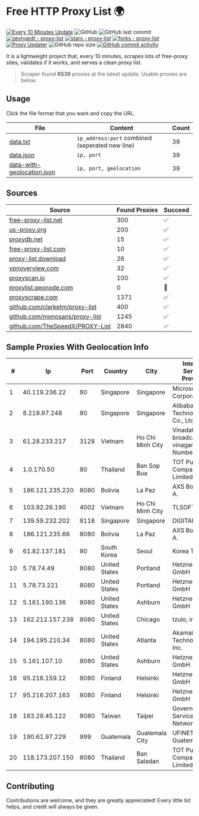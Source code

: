 
# Free HTTP Proxy List 🌍

[![Every 10 Minutes Update](https://github.com/mertguvencli/http-proxy-list/actions/workflows/main.yml/badge.svg?branch=main)](https://github.com/mertguvencli/http-proxy-list/actions/workflows/main.yml)
![GitHub](https://img.shields.io/github/license/mertguvencli/http-proxy-list)
![GitHub last commit](https://img.shields.io/github/last-commit/mertguvencli/http-proxy-list)
[![zevtyardt - proxy-list](https://img.shields.io/static/v1?label=zevtyardt&message=proxy-list&color=blue&logo=github)](https://github.com/zevtyardt/proxy-list "Go to GitHub repo")
[![stars - proxy-list](https://img.shields.io/github/stars/zevtyardt/proxy-list?style=social)](https://github.com/zevtyardt/proxy-list)
[![forks - proxy-list](https://img.shields.io/github/forks/zevtyardt/proxy-list?style=social)](https://github.com/zevtyardt/proxy-list)
[![Proxy Updater](https://github.com/zevtyardt/proxy-list/workflows/Proxy%20Updater/badge.svg)](https://github.com/zevtyardt/proxy-list/actions?query=workflow:"Proxy+Updater")
![GitHub repo size](https://img.shields.io/github/repo-size/zevtyardt/proxy-list)
[![GitHub commit activity](https://img.shields.io/github/commit-activity/m/zevtyardt/proxy-list?logo=commits)](https://github.com/zevtyardt/proxy-list/commits/main)

It is a lightweight project that, every 10 minutes, scrapes lots of free-proxy sites, validates if it works, and serves a clean proxy list.

> Scraper found **6539** proxies at the latest update. Usable proxies are below.

## Usage

Click the file format that you want and copy the URL.

|File|Content|Count|
|----|-------|-----|
|[data.txt](https://raw.githubusercontent.com/mertguvencli/http-proxy-list/main/proxy-list/data.txt)|`ip_address:port` combined (seperated new line)|39|
|[data.json](https://raw.githubusercontent.com/mertguvencli/http-proxy-list/main/proxy-list/data.json)|`ip, port`|39|
|[data-with-geolocation.json](https://raw.githubusercontent.com/mertguvencli/http-proxy-list/main/proxy-list/data-with-geolocation.json)|`ip, port, geolocation`|39|

## Sources

|Source|Found Proxies|Succeed|
|------|-------------|-------|
|[free-proxy-list.net](https://free-proxy-list.net)|300|✅|
|[us-proxy.org](https://www.us-proxy.org)|200|✅|
|[proxydb.net](http://proxydb.net)|15|✅|
|[free-proxy-list.com](https://free-proxy-list.com/?page=&port=&type%5B%5D=http&type%5B%5D=https&up_time=0&search=Search)|10|✅|
|[proxy-list.download](https://www.proxy-list.download/HTTP)|26|✅|
|[vpnoverview.com](https://vpnoverview.com/privacy/anonymous-browsing/free-proxy-servers)|32|✅|
|[proxyscan.io](https://www.proxyscan.io)|100|✅|
|[proxylist.geonode.com](https://proxylist.geonode.com/api/proxy-list?limit=300&page=1&sort_by=lastChecked&sort_type=desc&protocols=http,https)|0|🚫|
|[proxyscrape.com](https://api.proxyscrape.com/v2/?request=displayproxies&protocol=http&timeout=10000&country=all&ssl=all&anonymity=all)|1371|✅|
|[github.com/clarketm/proxy-list](https://raw.githubusercontent.com/clarketm/proxy-list/master/proxy-list-raw.txt)|400|✅|
|[github.com/monosans/proxy-list](https://raw.githubusercontent.com/monosans/proxy-list/main/proxies/http.txt)|1245|✅|
|[github.com/TheSpeedX/PROXY-List](https://raw.githubusercontent.com/TheSpeedX/PROXY-List/master/http.txt)|2840|✅|


## Sample Proxies With Geolocation Info

|#|Ip|Port|Country|City|Internet Service Provider|
|-|--|----|-------|----|-------------------------|
|1|40.119.236.22|80|Singapore|Singapore|Microsoft Corporation|
|2|8.219.97.248|80|Singapore|Singapore|Alibaba (US) Technology Co., Ltd.|
|3|61.28.233.217|3128|Vietnam|Ho Chi Minh City|Vinadata broadcast via vinagame AS Number|
|4|1.0.170.50|80|Thailand|Ban Sop Bua|TOT Public Company Limited|
|5|186.121.235.220|8080|Bolivia|La Paz|AXS Bolivia S. A.|
|6|103.92.26.190|4002|Vietnam|Ho Chi Minh City|TLSOFT|
|7|139.59.232.202|8118|Singapore|Singapore|DIGITALOCEAN|
|8|186.121.235.66|8080|Bolivia|La Paz|AXS Bolivia S. A.|
|9|61.82.137.181|80|South Korea|Seoul|Korea Telecom|
|10|5.78.74.49|8080|United States|Portland|Hetzner Online GmbH|
|11|5.78.73.221|8080|United States|Portland|Hetzner Online GmbH|
|12|5.161.190.136|8080|United States|Ashburn|Hetzner Online GmbH|
|13|162.212.157.238|8080|United States|Chicago|tzulo, inc.|
|14|194.195.210.34|8080|United States|Atlanta|Akamai Technologies, Inc.|
|15|5.161.107.10|8080|United States|Ashburn|Hetzner Online GmbH|
|16|95.216.159.12|8080|Finland|Helsinki|Hetzner Online GmbH|
|17|95.216.207.163|8080|Finland|Helsinki|Hetzner Online GmbH|
|18|163.29.45.122|8080|Taiwan|Taipei|Government Service Network|
|19|190.61.97.229|999|Guatemala|Guatemala City|UFINET Guatemala S. A|
|20|118.173.207.150|8080|Thailand|Ban Saladan|TOT Public Company Limited|



## Contributing

Contributions are welcome, and they are greatly appreciated! Every
little bit helps, and credit will always be given.

